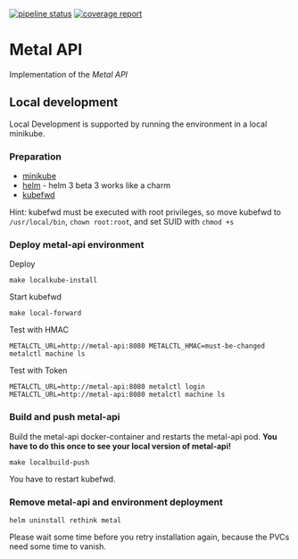 [![pipeline status](https://git.f-i-ts.de/cloud-native/metal/metal-api/badges/master/pipeline.svg)](https://git.f-i-ts.de/cloud-native/metal/metal-api/commits/master)
[![coverage report](https://git.f-i-ts.de/cloud-native/metal/metal-api/badges/master/coverage.svg)](https://git.f-i-ts.de/cloud-native/metal/metal-api/commits/master)

# Metal API

Implementation of the *Metal API*

## Local development

Local Development is supported by running the environment in a local minikube.

### Preparation

* [minikube](https://github.com/kubernetes/minikube/releases)
* [helm](https://github.com/helm/helm/releases/) - helm 3 beta 3 works like a charm
* [kubefwd](https://github.com/txn2/kubefwd/releases)

Hint: kubefwd must be executed with root privileges, so move kubefwd to `/usr/local/bin`, `chown root:root`, and set SUID with `chmod +s`


### Deploy metal-api environment

Deploy 

```
make localkube-install
```

Start kubefwd

```
make local-forward
```

Test with HMAC

```
METALCTL_URL=http://metal-api:8080 METALCTL_HMAC=must-be-changed metalctl machine ls
```

Test with Token

```
METALCTL_URL=http://metal-api:8080 metalctl login
METALCTL_URL=http://metal-api:8080 metalctl machine ls
```

### Build and push metal-api

Build the metal-api docker-container and restarts the metal-api pod. **You have to do this once to see your local version of metal-api!**

```
make localbuild-push
```

You have to restart kubefwd. 

### Remove metal-api and environment deployment 

```
helm uninstall rethink metal
```

Please wait some time before you retry installation again, because the PVCs need some time to vanish.